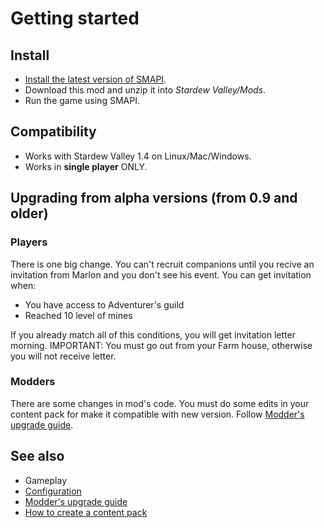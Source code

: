 # Getting started

## Install
- [Install the latest version of SMAPI](https://smapi.io).
- Download this mod and unzip it into *Stardew Valley/Mods*.
- Run the game using SMAPI.

## Compatibility

- Works with Stardew Valley 1.4 on Linux/Mac/Windows.
- Works in **single player** ONLY.

## Upgrading from alpha versions (from 0.9 and older)

### Players

There is one big change. You can't recruit companions until you recive an invitation from Marlon and you don't see his event. You can get invitation when:

- You have access to Adventurer's guild
- Reached 10 level of mines

If you already match all of this conditions, you will get invitation letter morning. 
IMPORTANT: You must go out from your Farm house, otherwise you will not receive letter.

### Modders

There are some changes in mod's code. You must do some edits in your content pack for make it compatible with new version. Follow [Modder's upgrade guide](../modding/upgrading.md).

## See also

- Gameplay
- [Configuration](guide/configuration.md)
- [Modder's upgrade guide](upgrading.md)
- [How to create a content pack](modding/content-packs.md)
